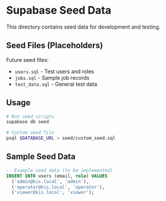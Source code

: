 # Supabase Seed Data

This directory contains seed data for development and testing.

## Seed Files (Placeholders)

Future seed files:
- `users.sql` - Test users and roles
- `jobs.sql` - Sample job records
- `test_data.sql` - General test data

## Usage

```bash
# Run seed scripts
supabase db seed

# Custom seed file
psql $DATABASE_URL < seed/custom_seed.sql
```

## Sample Seed Data

```sql
-- Example seed data (to be implemented)
INSERT INTO users (email, role) VALUES
  ('admin@kis.local', 'admin'),
  ('operator@kis.local', 'operator'),
  ('viewer@kis.local', 'viewer');
```